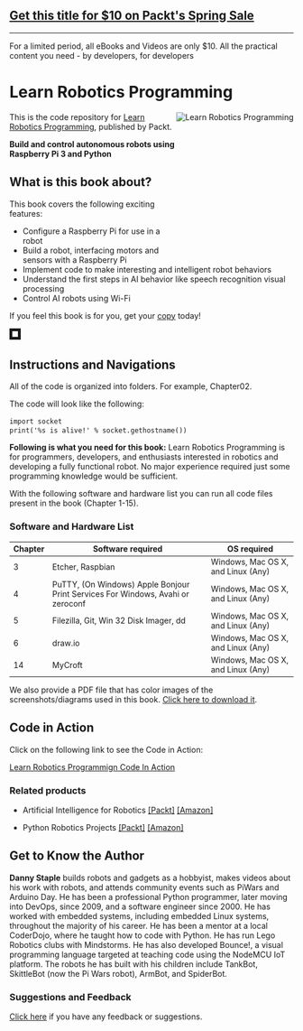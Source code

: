 ## [Get this title for $10 on Packt's Spring Sale](https://www.packt.com/B11057?utm_source=github&utm_medium=packt-github-repo&utm_campaign=spring_10_dollar_2022)
-----
For a limited period, all eBooks and Videos are only $10. All the practical content you need \- by developers, for developers

# Learn Robotics Programming

<a href="https://india.packtpub.com/in/hardware-and-creative/learn-robotics-programming?utm_source=github&utm_medium=repository&utm_campaign=9781789340747"><img src="https://india.packtpub.com/media/catalog/product/cache/a22c7d190d97ca25f5f1089471ab8502/b/1/b11057.png" alt="Learn Robotics Programming" height="256px" align="right"></a>

This is the code repository for [Learn Robotics Programming](https://www.packtpub.com/hardware-and-creative/learn-robotics-programming), published by Packt.

**Build and control autonomous robots using Raspberry Pi 3 and Python**

## What is this book about?

This book covers the following exciting features:
* Configure a Raspberry Pi for use in a robot
* Build a robot, interfacing motors and sensors with a Raspberry Pi
* Implement code to make interesting and intelligent robot behaviors
* Understand the first steps in AI behavior like speech recognition visual processing
* Control AI robots using Wi-Fi

If you feel this book is for you, get your [copy](https://www.amazon.com/dp/1789340748) today!

<a href="https://www.packtpub.com/?utm_source=github&utm_medium=banner&utm_campaign=GitHubBanner"><img src="https://raw.githubusercontent.com/PacktPublishing/GitHub/master/GitHub.png" 
alt="https://www.packtpub.com/" border="5" /></a>


## Instructions and Navigations
All of the code is organized into folders. For example, Chapter02.

The code will look like the following:
```
import socket
print('%s is alive!' % socket.gethostname())
```

**Following is what you need for this book:**
Learn Robotics Programming is for programmers, developers, and enthusiasts interested in robotics and developing a fully functional robot. No major experience required just some programming knowledge would be sufficient.	

With the following software and hardware list you can run all code files present in the book (Chapter 1-15).

### Software and Hardware List

| Chapter  | Software required                   | OS required                        |
| -------- | ------------------------------------| -----------------------------------|
| 3        | Etcher, Raspbian           | Windows, Mac OS X, and Linux (Any) |
| 4        | PuTTY, (On Windows) Apple Bonjour Print Services For Windows, Avahi or zeroconf   | Windows, Mac OS X, and Linux (Any) |
| 5        | Filezilla, Git, Win 32 Disk Imager, dd           | Windows, Mac OS X, and Linux (Any) |
| 6        | draw.io         | Windows, Mac OS X, and Linux (Any) |
| 14        | MyCroft           | Windows, Mac OS X, and Linux (Any) |


We also provide a PDF file that has color images of the screenshots/diagrams used in this book. [Click here to download it](https://www.packtpub.com/sites/default/files/downloads/9781789340747_ColorImages.pdf).

## Code in Action

Click on the following link to see the Code in Action:

[Learn Robotics Programmign Code In Action](http://bit.ly/2FLWiIr)

### Related products <Other books you may enjoy>
* Artificial Intelligence for Robotics [[Packt]](https://india.packtpub.com/in/hardware-and-creative/artificial-intelligence-robotics?utm_source=github&utm_medium=repository&utm_campaign=9781788835442) [[Amazon]](https://www.amazon.com/dp/1788835441)

* Python Robotics Projects [[Packt]](https://india.packtpub.com/in/hardware-and-creative/python-robotics-projects?utm_source=github&utm_medium=repository&utm_campaign=9781788832922) [[Amazon]](https://www.amazon.com/dp/1788832922)

## Get to Know the Author
**Danny Staple**  builds robots and gadgets as a hobbyist, makes videos about his work with robots, and attends community events such as PiWars and Arduino Day. He has been a professional Python programmer, later moving into DevOps, since 2009, and a software engineer since 2000. He has worked with embedded systems, including embedded Linux systems, throughout the majority of his career. He has been a mentor at a local CoderDojo, where he taught how to code with Python. He has run Lego Robotics clubs with Mindstorms. He has also developed Bounce!, a visual programming language targeted at teaching code using the NodeMCU IoT platform.
The robots he has built with his children include TankBot, SkittleBot (now the Pi Wars robot), ArmBot, and SpiderBot.



### Suggestions and Feedback
[Click here](https://docs.google.com/forms/d/e/1FAIpQLSdy7dATC6QmEL81FIUuymZ0Wy9vH1jHkvpY57OiMeKGqib_Ow/viewform) if you have any feedback or suggestions.
